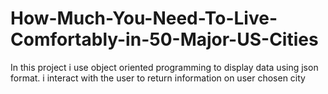 # How-Much-You-Need-To-Live-Comfortably-in-50-Major-US-Cities
In this project i use object oriented programming to display data using json format. i interact with the user to return information on user chosen city
